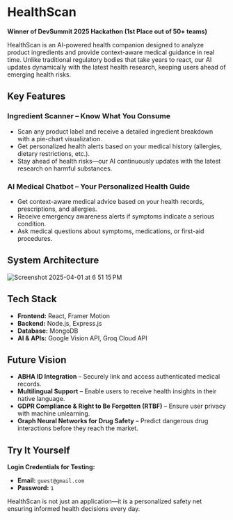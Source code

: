 # HealthScan  
**Winner of DevSummit 2025 Hackathon (1st Place out of 50+ teams)**  

HealthScan is an AI-powered health companion designed to analyze product ingredients and provide context-aware medical guidance in real time. Unlike traditional regulatory bodies that take years to react, our AI updates dynamically with the latest health research, keeping users ahead of emerging health risks.  

## Key Features  

### Ingredient Scanner – Know What You Consume  
- Scan any product label and receive a detailed ingredient breakdown with a pie-chart visualization.  
- Get personalized health alerts based on your medical history (allergies, dietary restrictions, etc.).  
- Stay ahead of health risks—our AI continuously updates with the latest research on harmful substances.  

### AI Medical Chatbot – Your Personalized Health Guide  
- Get context-aware medical advice based on your health records, prescriptions, and allergies.  
- Receive emergency awareness alerts if symptoms indicate a serious condition.  
- Ask medical questions about symptoms, medications, or first-aid procedures.

## System Architecture
![Screenshot 2025-04-01 at 6 51 15 PM](https://github.com/user-attachments/assets/cd6e750e-c135-415c-8ebe-f55dd1e30979)



## Tech Stack  
- **Frontend:** React, Framer Motion  
- **Backend:** Node.js, Express.js  
- **Database:** MongoDB  
- **AI & APIs:** Google Vision API, Groq Cloud API  

## Future Vision  
- **ABHA ID Integration** – Securely link and access authenticated medical records.  
- **Multilingual Support** – Enable users to receive health insights in their native language.  
- **GDPR Compliance & Right to Be Forgotten (RTBF)** – Ensure user privacy with machine unlearning.  
- **Graph Neural Networks for Drug Safety** – Predict dangerous drug interactions before they reach the market.  

## Try It Yourself  
**Login Credentials for Testing:**  
- **Email:** `guest@gmail.com`  
- **Password:** `1`  

HealthScan is not just an application—it is a personalized safety net ensuring informed health decisions every day.
